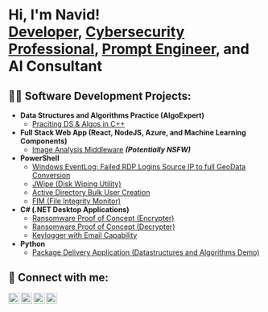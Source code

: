 <h1>Hi, I'm Navid! <br/><a href="https://github.com/NavidNiknezhad">Developer</a>, <a href="https://www.linkedin.com/in/Navid-Niknezhad/">Cybersecurity Professional</a>, <a href="https://medium.com/@navid.nikn">Prompt Engineer</a>, and <a>AI Consultant</a></h1>

<h2>👨‍💻 Software Development Projects:</h2>

- <b>Data Structures and Algorithms Practice (AlgoExpert)</b>
  - [Praciting DS & Algos in C++](https://github.com/NavidNiknezhad/Data-Structures-and-Algorithms-Practice)
- <b>Full Stack Web App (React, NodeJS, Azure, and Machine Learning Components)</b>
  - [Image Analysis Middleware](https://github.com/NavidNiknezhad/4chan-Image-Analysis-Middleware-C964) <b><i>(Potentially NSFW)</b></i>
- <b>PowerShell</b>
  - [Windows EventLog: Failed RDP Logins Source IP to full GeoData Conversion](https://github.com/joshmadakor1/Sentinel-Lab)
  - [JWipe (Disk Wiping Utility)](https://github.com/NavidNiknezhad/JWip.PowerShell)
  - [Active Directory Bulk User Creation](https://github.com/NavidNiknezhad/AD_PS)
  - [FIM (File Integrity Monitor)](https://github.com/NavidNiknezhad/PowerShell-Integrity-FIM)
- <b>C# (.NET Desktop Applications)</b>
  - [Ransomware Proof of Concept (Encrypter)](https://github.com/NavidNiknezhad/EncrypterPOC)
  - [Ransomware Proof of Concept (Decrypter)](https://github.com/NavidNiknezhad/DecrypterPOC)
  - [Keylogger with Email Capability](https://github.com/NavidNiknezhad/Key-Logger-With-Email)
- <b>Python</b>
  - [Package Delivery Application (Datastructures and Algorithms Demo)](https://github.com/NavidNiknezhad/Package-Delivery-Pathfinding-Algorithm)

<!--
<h2>📺 Popular YouTube Videos</h2>

- [How to get into Cybersecurity Starting From Zero](https://www.youtube.com/watch?v=a83ASGn_V_s)
- [A Day in the Life of a Cybersecurity Anayst](https://www.youtube.com/watch?v=uHy3oM7NnoU)
- [How to Create a KeyLogger (C#)](https://www.youtube.com/watch?v=N-L9hklSlNk)
- [Ransomware Demonstration (C#)](https://www.youtube.com/watch?v=OfvdQeh79s0)
- [Is WGU Legit?](https://www.youtube.com/watch?v=E2MwRWxDBkA)

-->

<h2> 🤳 Connect with me:</h2>

[<img align="left" alt="NavidNiknezhad | YouTube" width="22px" src="https://cdn.jsdelivr.net/npm/simple-icons@v3/icons/youtube.svg" />][youtube]
[<img align="left" alt="NavidNiknezhad | Twitter" width="22px" src="https://cdn.jsdelivr.net/npm/simple-icons@v3/icons/twitter.svg" />][twitter]
[<img align="left" alt="NavidNiknezhad | LinkedIn" width="22px" src="https://cdn.jsdelivr.net/npm/simple-icons@v3/icons/linkedin.svg" />][linkedin]
[<img align="left" alt="NavidNiknezhad | Instagram" width="22px" src="https://cdn.jsdelivr.net/npm/simple-icons@v3/icons/instagram.svg" />][instagram]

[twitter]: https://twitter.com/NavidNiknezhad
[youtube]: https://www.youtube.com/c/NavidNiknezhad
[instagram]: https://www.instagram.com/NavidNiknezhad/
[linkedin]: https://linkedin.com/in/NavidNiknezhad



<!--
**NavidNiknezhad/NavidNiknezhad** is a ✨ _special_ ✨ repository because its `README.md` (this file) appears on your GitHub profile.

Here are some ideas to get you started:

- 🔭 I’m currently working on ...
- 🌱 I’m currently learning ...
- 👯 I’m looking to collaborate on ...
- 🤔 I’m looking for help with ...
- 💬 Ask me about ...
- 📫 How to reach me: ...
- 😄 Pronouns: ...
- ⚡ Fun fact: ...
-->
